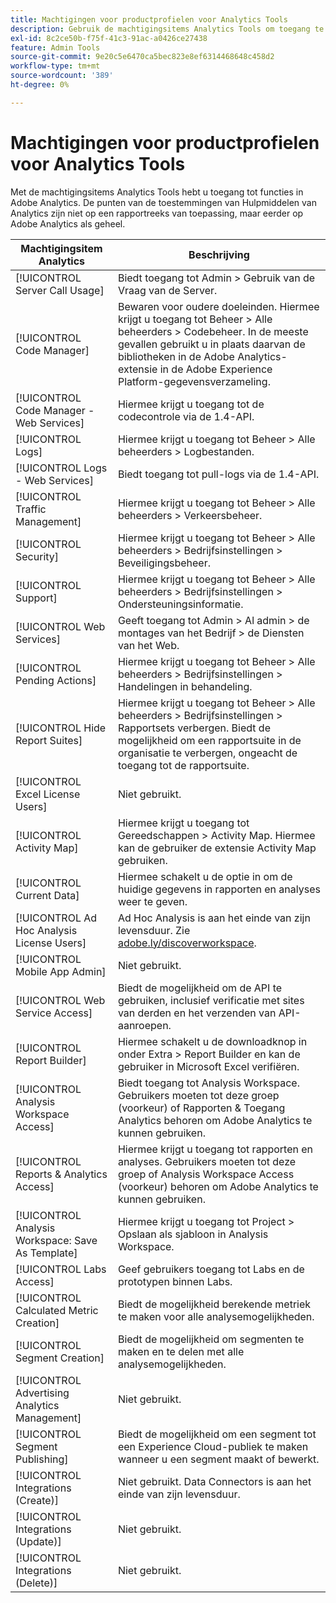 ```yaml
---
title: Machtigingen voor productprofielen voor Analytics Tools
description: Gebruik de machtigingsitems Analytics Tools om toegang te verlenen tot functies in Adobe Analytics.
exl-id: 8c2ce50b-f75f-41c3-91ac-a0426ce27438
feature: Admin Tools
source-git-commit: 9e20c5e6470ca5bec823e8ef6314468648c458d2
workflow-type: tm+mt
source-wordcount: '389'
ht-degree: 0%

---
```


# Machtigingen voor productprofielen voor Analytics Tools

Met de machtigingsitems Analytics Tools hebt u toegang tot functies in Adobe Analytics. De punten van de toestemmingen van Hulpmiddelen van Analytics zijn niet op een rapportreeks van toepassing, maar eerder op Adobe Analytics als geheel.

| Machtigingsitem Analytics | Beschrijving |
|----|----|
| [!UICONTROL Server Call Usage] | Biedt toegang tot Admin > Gebruik van de Vraag van de Server. |
| [!UICONTROL Code Manager] | Bewaren voor oudere doeleinden. Hiermee krijgt u toegang tot Beheer > Alle beheerders > Codebeheer. In de meeste gevallen gebruikt u in plaats daarvan de bibliotheken in de Adobe Analytics-extensie in de Adobe Experience Platform-gegevensverzameling. |
| [!UICONTROL Code Manager - Web Services] | Hiermee krijgt u toegang tot de codecontrole via de 1.4-API. |
| [!UICONTROL Logs] | Hiermee krijgt u toegang tot Beheer > Alle beheerders > Logbestanden. |
| [!UICONTROL Logs - Web Services] | Biedt toegang tot pull-logs via de 1.4-API. |
| [!UICONTROL Traffic Management] | Hiermee krijgt u toegang tot Beheer > Alle beheerders > Verkeersbeheer. |
| [!UICONTROL Security] | Hiermee krijgt u toegang tot Beheer > Alle beheerders > Bedrijfsinstellingen > Beveiligingsbeheer. |
| [!UICONTROL Support] | Hiermee krijgt u toegang tot Beheer > Alle beheerders > Bedrijfsinstellingen > Ondersteuningsinformatie. |
| [!UICONTROL Web Services] | Geeft toegang tot Admin > Al admin > de montages van het Bedrijf > de Diensten van het Web. |
| [!UICONTROL Pending Actions] | Hiermee krijgt u toegang tot Beheer > Alle beheerders > Bedrijfsinstellingen > Handelingen in behandeling. |
| [!UICONTROL Hide Report Suites] | Hiermee krijgt u toegang tot Beheer > Alle beheerders > Bedrijfsinstellingen > Rapportsets verbergen. Biedt de mogelijkheid om een rapportsuite in de organisatie te verbergen, ongeacht de toegang tot de rapportsuite. |
| [!UICONTROL Excel License Users] | Niet gebruikt. |
| [!UICONTROL Activity Map] | Hiermee krijgt u toegang tot Gereedschappen > Activity Map. Hiermee kan de gebruiker de extensie Activity Map gebruiken. |
| [!UICONTROL Current Data] | Hiermee schakelt u de optie in om de huidige gegevens in rapporten en analyses weer te geven. |
| [!UICONTROL Ad Hoc Analysis License Users] | Ad Hoc Analysis is aan het einde van zijn levensduur. Zie [adobe.ly/discoverworkspace](https://adobe.ly/discoverworkspace). |
| [!UICONTROL Mobile App Admin] | Niet gebruikt. |
| [!UICONTROL Web Service Access] | Biedt de mogelijkheid om de API te gebruiken, inclusief verificatie met sites van derden en het verzenden van API-aanroepen. |
| [!UICONTROL Report Builder] | Hiermee schakelt u de downloadknop in onder Extra > Report Builder en kan de gebruiker in Microsoft Excel verifiëren. |
| [!UICONTROL Analysis Workspace Access] | Biedt toegang tot Analysis Workspace. Gebruikers moeten tot deze groep (voorkeur) of Rapporten &amp; Toegang Analytics behoren om Adobe Analytics te kunnen gebruiken. |
| [!UICONTROL Reports & Analytics Access] | Hiermee krijgt u toegang tot rapporten en analyses. Gebruikers moeten tot deze groep of Analysis Workspace Access (voorkeur) behoren om Adobe Analytics te kunnen gebruiken. |
| [!UICONTROL Analysis Workspace: Save As Template] | Hiermee krijgt u toegang tot Project > Opslaan als sjabloon in Analysis Workspace. |
| [!UICONTROL Labs Access] | Geef gebruikers toegang tot Labs en de prototypen binnen Labs. |
| [!UICONTROL Calculated Metric Creation] | Biedt de mogelijkheid berekende metriek te maken voor alle analysemogelijkheden. |
| [!UICONTROL Segment Creation] | Biedt de mogelijkheid om segmenten te maken en te delen met alle analysemogelijkheden. |
| [!UICONTROL Advertising Analytics Management] | Niet gebruikt. |
| [!UICONTROL Segment Publishing] | Biedt de mogelijkheid om een segment tot een Experience Cloud-publiek te maken wanneer u een segment maakt of bewerkt. |
| [!UICONTROL Integrations (Create)] | Niet gebruikt. Data Connectors is aan het einde van zijn levensduur. |
| [!UICONTROL Integrations (Update)] | Niet gebruikt. |
| [!UICONTROL Integrations (Delete)] | Niet gebruikt. |

